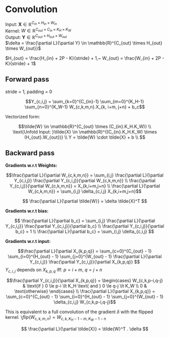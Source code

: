 # Convolution

Input: $\mathbf{X} \in \mathbb{R}^{C_{in} \times H_{in} \times W_{in} }$  
Kernel: $W \in \mathbb{R}^{C_{out} \times C_{in} \times K_H \times K_W}$  
Output: $\mathbf{Y} \in \mathbb{R}^{C_{out} \times H_{out} \times W_{out}}$  
$\delta = \frac{\partial L}{\partial Y} \in \mathbb{R}^{C_{out} \times H_{out} \times W_{out}}$

$H_{out} = \frac{H_{in} + 2P - K}{stride} + 1,~ W_{out} = \frac{W_{in} + 2P - K}{stride} + 1$

## Forward pass

stride = 1, padding = 0

$$Y_{c,i,j} = \sum_{k=0}^{C_{in}-1} \sum_{m=0}^{K_H-1} \sum_{n=0}^{K_W-1} W_{c,k,m,n}.X_{k, i+m, j+n} + b_c$$

Vectorized form:

$$\tilde{W} \in \mathbb{R}^{C_{out} \times (C_{in}.K_H.K_W)} \\
\text{Unfold Input: }\tilde{X} \in \mathbb{R}^{(C_{in}.K_H.K_W) \times (H_{out}.W_{out})} \\
Y = \tilde{W} \cdot \tilde{X} + b \\
$$

## Backward pass
**Gradients w.r.t Weights:**

$$\frac{\partial L}{\partial W_{c,k,m,n}} = \sum_{i,j} \frac{\partial L}{\partial Y_{c,i,j}} \frac{\partial Y_{c,i,j}}{\partial W_{c,k,m,n}} \\
\frac{\partial Y_{c,i,j}}{\partial W_{c,k,m,n}} = X_{k,i+m,j+n} \\
\frac{\partial L}{\partial W_{c,k,m,n}} = \sum_{i,j} \delta_{c,i,j} X_{k,i+m,j+n}$$

$$ \frac{\partial L}{\partial \tilde{W}} = \delta \tilde{X}^T $$

**Gradients w.r.t bias:**

$$
\frac{\partial L}{\partial b_c} = \sum_{i,j} \frac{\partial L}{\partial Y_{c,i,j}} \frac{\partial Y_{c,i,j}}{\partial b_c} \\
\frac{\partial Y_{c,i,j}}{\partial b_c} = 1 \\
\frac{\partial L}{\partial b_c} = \sum_{i,j} \delta_{c,i,j}
$$

**Gradients w.r.t input:**

$$\frac{\partial L}{\partial X_{k,p,q}} = \sum_{c=0}^{C_{out} - 1} \sum_{i=0}^{H_{out} - 1} \sum_{j=0}^{W_{out} - 1} \frac{\partial L}{\partial Y_{c,i,j}} \frac{\partial Y_{c,i,j}}{\partial X_{k,p,q}} $$
$Y_{c,i,j}$ depends on $X_{k,p,q}$ iff: $p=i+m,~ q=j+n$ 

$$\frac{\partial Y_{c,i,j}}{\partial X_{k,p,q}} = \begin{cases}
W_{c,k,p-i,q-j} & \text{if } 0 \le p-i \lt K_H \text{ and } 0 \le q-j \lt K_W \\ 0 & \text{otherwise}
\end{cases} \\
\frac{\partial L}{\partial X_{k,p,q}} = \sum_{c=0}^{C_{out} - 1} \sum_{i=0}^{H_{out} - 1} \sum_{j=0}^{W_{out} - 1} \delta_{c,i,j} W_{c,k,p-i,q-j}$$

This is equivalent to a full convolution of the gradient $\delta$ with the flipped kernel.
\\$flip(W_{c,k,m,n}) = W_{c,k,K_H-1-m, K_W-1-n}$

$$ \frac{\partial L}{\partial \tilde{X}} = \tilde{W}^T . \delta $$
